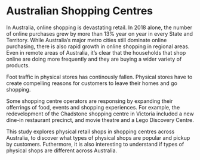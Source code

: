 # Australian Shopping Centres
In Australia, online shopping is devastating retail. In 2018 alone, the number of online purchases grew by more than 13% year on year in every State and Territory. While Australia’s major metro cities still dominate online purchasing, there is also rapid growth in online shopping in regional areas. Even in remote areas of Australia, it’s clear that the households that shop online are doing more frequently and they are buying a wider variety of products.

Foot traffic in physical stores has continously fallen. Physical stores have to create compelling reasons for customers to leave their homes and go shopping.

Some shopping centre operators are responsing by expanding their offerrings of food, events and shopping experiences. For example, the redevelopment of the Chadstone shopping centre in Victoria included a new dine-in restaurant precinct, and movie theatre and a Lego Discovery Centre.

This study explores physical retail shops in shopping centres across Australia, to discover what types of physical shops are popular and pickup by customers. Futhermore, it is also interesting to understand if types of physical shops are different across Australia.

